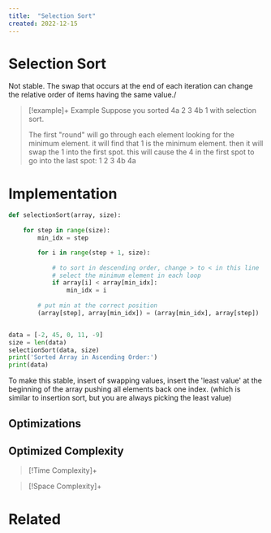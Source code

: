 ```yaml
---
title:  "Selection Sort"
created: 2022-12-15
---
```





# Selection Sort
Not stable. The swap that occurs at the end of each iteration can change the relative order of items having the same value./


> [!example]+ Example
> Suppose you sorted 4a 2 3 4b 1 with selection sort.
> 
> The first "round" will go through each element looking for the minimum element. it will find that 1 is the minimum element. then it will swap the 1 into the first spot. this will cause the 4 in the first spot to go into the last spot: 1 2 3 4b 4a

# Implementation

```python
def selectionSort(array, size):
   
    for step in range(size):
        min_idx = step

        for i in range(step + 1, size):
         
            # to sort in descending order, change > to < in this line
            # select the minimum element in each loop
            if array[i] < array[min_idx]:
                min_idx = i
         
        # put min at the correct position
        (array[step], array[min_idx]) = (array[min_idx], array[step])


data = [-2, 45, 0, 11, -9]
size = len(data)
selectionSort(data, size)
print('Sorted Array in Ascending Order:')
print(data)
```

To make this stable, insert of swapping values, insert the 'least value' at the beginning of the array pushing all elements back one index. (which is similar to insertion sort, but you are always picking the least value)
## Optimizations

## Optimized Complexity

>[!Time Complexity]+

>[!Space Complexity]+



# Related
